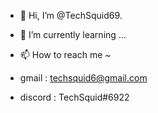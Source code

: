 - 👋 Hi, I’m @TechSquid69.
- 🌱 I’m currently learning ...

- 📫 How to reach me ~ 
- gmail : techsquid6@gmail.com
- discord : TechSquid#6922
